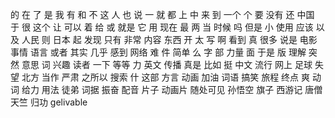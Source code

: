 的
在
了
是
我
有
和
不
这
人
也
说
一
就
都
上
中
来
到
一个
个
要
没有
还
中国
于
很
这个
让
可以
着
给
或
就是
它
用
现在
最
两
当
时候
吗
但是
小
使用
应该
以及
人民
则
日本
起
发现
只有
非常
内容
东西
开
太
写
啊
看到
真
很多
说是
电影
事情
语言
或者
其实
几乎
感到
网络
难
件
简单
么
字
部
力量
面
于是
版
理解
突然
意思
词
兴趣
读者
一下
等等
力
英文
传播
真是
比如
挺
中文
流行
网上
足球
失望
北方
当作
严肃
之所以
搜索
什
这部
方言
动画
加油
词语
搞笑
旅程
终点
爽
动词
给力
用法
徒弟
词据
振奋
配音
片子
动画片
随处可见
孙悟空
旗子
西游记
唐僧
天竺
归功
gelivable
 
